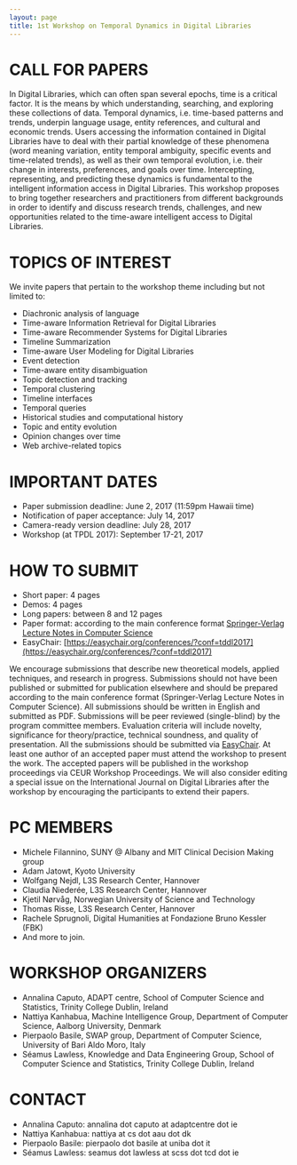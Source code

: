 ```yaml
---
layout: page
title: 1st Workshop on Temporal Dynamics in Digital Libraries
---
```


# CALL FOR PAPERS

In Digital Libraries, which can often span several epochs, time is a critical factor. It is the means by which understanding, searching, and exploring these collections of data.
Temporal dynamics, i.e. time-based patterns and trends, underpin language usage, entity references, and cultural and economic trends. Users accessing the information contained in Digital Libraries have to deal with their partial knowledge of these phenomena (word meaning variation, entity temporal ambiguity, specific events and time-related trends), as well as their own temporal evolution, i.e. their change in interests, preferences, and goals over time. Intercepting, representing, and predicting these dynamics is fundamental to the intelligent information access in Digital Libraries.
This workshop proposes to bring together researchers and practitioners from different backgrounds in order to identify and discuss research trends, challenges, and new opportunities related to the time-aware intelligent access to Digital Libraries.



# TOPICS OF INTEREST

We invite papers that pertain to the workshop theme including but not limited to:

- Diachronic analysis of language
- Time-aware Information Retrieval for Digital Libraries
- Time-aware Recommender Systems for Digital Libraries
- Timeline Summarization
- Time-aware User Modeling for Digital Libraries
- Event detection
- Time-aware entity disambiguation
- Topic detection and tracking
- Temporal clustering
- Timeline interfaces
- Temporal queries
- Historical studies and computational history
- Topic and entity evolution
- Opinion changes over time
- Web archive-related topics



# IMPORTANT DATES

* Paper submission deadline: June 2, 2017 (11:59pm Hawaii time)
* Notification of paper acceptance: July 14, 2017
* Camera-ready version deadline: July 28, 2017
* Workshop (at TPDL 2017): September 17-21, 2017

# HOW TO SUBMIT

* Short paper: 4 pages
* Demos: 4 pages
* Long papers: between 8 and 12 pages
* Paper format: according to the main conference format [Springer-Verlag Lecture Notes in Computer Science](http://www.springer.com/computer/lncs?SGWID=0-164-6-793341-0)
* EasyChair: [https://easychair.org/conferences/?conf=tddl2017](https://easychair.org/conferences/?conf=tddl2017)

We encourage submissions that describe new theoretical models, applied techniques, and research in progress.
Submissions should not have been published or submitted for publication elsewhere and should be prepared according to the main conference format (Springer-Verlag Lecture Notes in Computer Science).
All submissions should be written in English and submitted as PDF.
Submissions will be peer reviewed (single-blind) by the program committee members.
Evaluation criteria will include novelty, significance for theory/practice, technical soundness, and quality of presentation.
All the submissions should be submitted via [EasyChair](https://easychair.org/conferences/?conf=tddl2017).
At least one author of an accepted paper must attend the workshop to present the work.
The accepted papers will be published in the workshop proceedings via CEUR Workshop Proceedings.
We will also consider editing a special issue on the International Journal on Digital Libraries after the workshop by encouraging the participants to extend their papers.



# PC MEMBERS

  - Michele Filannino, SUNY @ Albany and MIT Clinical Decision Making group
  - Adam Jatowt, Kyoto University
  - Wolfgang Nejdl, L3S Research Center, Hannover
  - Claudia Niederée, L3S Research Center, Hannover
  - Kjetil Nørvåg, Norwegian University of Science and Technology
  - Thomas Risse, L3S Research Center, Hannover
  - Rachele Sprugnoli, Digital Humanities at Fondazione Bruno Kessler (FBK)
  - And more to join.

# WORKSHOP ORGANIZERS

- Annalina Caputo, ADAPT centre, School of Computer Science and Statistics, Trinity College Dublin, Ireland
- Nattiya Kanhabua, Machine Intelligence Group, Department of Computer Science, Aalborg University, Denmark
- Pierpaolo Basile, SWAP group, Department of Computer Science, University of Bari Aldo Moro, Italy
- Séamus Lawless, Knowledge and Data Engineering Group, School of Computer Science and Statistics, Trinity College Dublin, Ireland

# CONTACT

- Annalina Caputo: annalina dot caputo at adaptcentre dot ie
- Nattiya Kanhabua: nattiya at cs dot aau dot dk
- Pierpaolo Basile: pierpaolo dot basile at uniba dot it
- Séamus Lawless: seamus dot lawless at scss dot tcd dot ie

